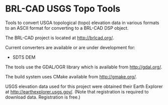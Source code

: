 BRL-CAD USGS Topo Tools
=======================

Tools to convert USGA topological (topo) elevation data in various formats to an ASCII format for converting to a BRL-CAD DSP object.

The BRL-CAD project is located at <http://brlcad.org/>.
 
Current converters are available or are under development for:

* SDTS DEM

The tools use the GDAL/OGR library which is available from <http://gdal.org/>.

The build system uses CMake available from <http://gmake.org/>.

USGS elevation data used for this project were obtained their Earth Explorer at <http://earthexplorer.usgs.gov/>. (Note that registration is required to download data.  Registration is free.)
